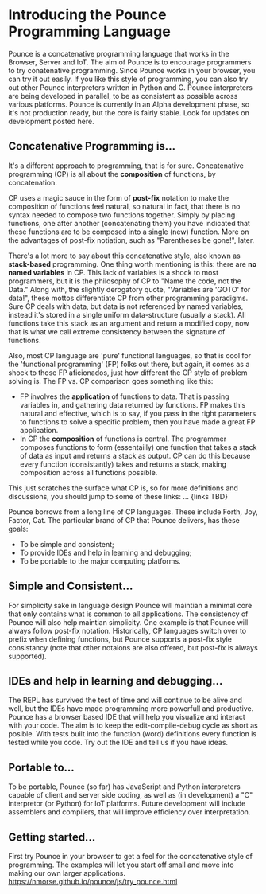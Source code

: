 
# Introducing the Pounce Programming Language
Pounce is a concatenative programming language that works in the Browser, Server and IoT.
The aim of Pounce is to encourage programmers to try conatenative programming. Since Pounce works in your browser, you can try it out easily. If you like this style of programming, you can also try out other Pounce interpreters written in Python and C. Pounce interpreters are being developed in parallel, to be as consistent as possible across various platforms.
Pounce is currently in an Alpha development phase, so it's not production ready, but the core is fairly stable. Look for updates on development posted here.

## Concatenative Programming is... 
It's a different approach to programming, that is for sure. Concatenative programming (CP) is all about the __composition__ of functions, by concatenation.

CP uses a magic sauce in the form of __post-fix__ notation to make the composition of functions feel natural, so natural in fact, that there is no syntax needed to compose two functions together. Simply by placing functions, one after another (concatenating them) you have indicated that these functions are to be composed into a single (new) function. More on the advantages of post-fix notiation, such as "Parentheses be gone!", later.

There's a lot more to say about this concatenative style, also known as __stack-based__ programming. One thing worth mentioning is this: there are __no named variables__ in CP. This lack of variables is a shock to most programmers, but it is the philosophy of CP to "Name the code, not the Data." Along with, the slightly derogatory quote, "Variables are 'GOTO' for data!",  these mottos differentiate CP from other programming paradigms. Sure CP deals with data, but data is not referenced by named variables, instead it's stored in a single uniform data-structure (usually a stack). All functions take this stack as an argument and return a modified copy, now that is what we call extreme consistency between the signature of functions.

Also, most CP language are 'pure' functional languages, so that is cool for the 'functional programming' (FP) folks out there, but again, it comes as a shock to those FP aficionados, just how different the CP style of problem solving is.
The FP vs. CP comparison goes something like this:
 * FP involves the __application__ of functions to data. That is passing variables in, and gathering data returned by functions. FP makes this natural and effective, which is to say, if you pass in the right parameters to functions to solve a specific problem, then you have made a great FP application.
 * In CP the __composition__ of functions is central. The programmer composes functions to form (essentailly) one function that takes a stack of data as input and returns a stack as output. CP can do this because every function (consistantly) takes and returns a stack, making composition across all functions possible. 

This just scratches the surface what CP is, so for more definitions and discussions, you should jump to some of these links: ... {links TBD}

Pounce borrows from a long line of CP languages. These include Forth, Joy, Factor, Cat. The particular brand of CP that Pounce delivers, has these goals: 
 * To be simple and consistent; 
 * To provide IDEs and help in learning and debugging; 
 * To be portable to the major computing platforms.

## Simple and Consistent...
For simplicity sake in language design Pounce will maintian a minimal core that only contains what is common to all applications. The consistency of Pounce will also help maintian simplicity. One example is that Pounce will always follow post-fix notation. Historically, CP languages switch over to prefix when defining functions, but Pounce supports a post-fix style consistancy (note that other notaions are also offered, but post-fix is always supported).

## IDEs and help in learning and debugging... 
The REPL has survived the test of time and will continue to be alive and well, but the IDEs have made programming more powerfull and productive. Pounce has a browser based IDE that will help you visualize and interact with your code. The aim is to keep the edit-compile-debug cycle as short as posible. With tests built into the function (word) definitions every function is tested while you code. Try out the IDE and tell us if you have ideas. 

## Portable to...
To be portable, Pounce (so far) has JavaScript and Python interpreters capable of client and server side coding, as well as (in development) a "C" interpretor (or Python) for IoT platforms. 
Future development will include assemblers and compilers, that will improve efficiency over interpretation.
 
## Getting started...
First try Pounce in your browser to get a feel for the concatenative style of programming. The examples will let you start off small and move into making our own larger applications. https://nmorse.github.io/pounce/js/try_pounce.html
